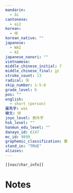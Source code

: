 ```yaml
---
mandarin:
  - ǎi
cantonese:
  - ai2
korean:
  - 왜
korean_native: ""
japanese:
  - WAI
  - AI
japanese_nanori: ""
vietnamese:
middle_chinese_initial: ʔ
middle_chinese_final: ɣɛ
stroke_count: 13
radical: 矢
skip_number: 1-5-8
grade_level: 6
pos: ""
english:
  - short (person)
羅馬字: wai
韓文: 왜
joyo_level: 表外字
hsk_level: ""
hanmun_edu_level: ""
danayo_id: 6147
mc_id: 9899
graphemic_classification: 委
stand_in: "TRUE"
aliases:
---
```

```meta-bind-embed
[[nav/char_info]]
```

# Notes
